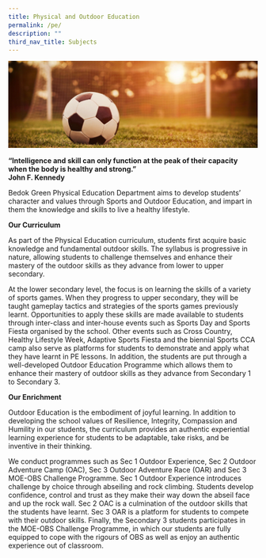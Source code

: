 ```yaml
---
title: Physical and Outdoor Education
permalink: /pe/
description: ""
third_nav_title: Subjects
---
```

![](/images/PE-Outdoor-1-e1570173271525.jpg)

**“Intelligence and skill can only function at the peak of
their capacity when the body is healthy and strong.”<br>
John F. Kennedy**

Bedok Green Physical Education Department aims to develop students’ character and values through Sports and Outdoor Education, and impart in them the knowledge and skills to live a healthy lifestyle.

**Our Curriculum**

As part of the Physical Education curriculum, students first acquire basic knowledge and fundamental outdoor skills. The syllabus is progressive in nature, allowing students to challenge themselves and enhance their mastery of the outdoor skills as they advance from lower to upper secondary.

At the lower secondary level, the focus is on learning the skills of a variety of sports games. When they progress to upper secondary, they will be taught gameplay tactics and strategies of the sports games previously learnt. Opportunities to apply these skills are made available to students through inter-class and inter-house events such as Sports Day and Sports Fiesta organised by the school. Other events such as Cross Country, Healthy Lifestyle Week, Adaptive Sports Fiesta and the biennial Sports CCA camp also serve as platforms for students to demonstrate and apply what they have learnt in PE lessons. In addition, the students are put through a well-developed Outdoor Education Programme which allows them to enhance their mastery of outdoor skills as they advance from Secondary 1 to Secondary 3.

**Our Enrichment**

Outdoor Education is the embodiment of joyful learning. In addition to developing the school values of Resilience, Integrity, Compassion and Humility in our students, the curriculum provides an authentic experiential learning experience for students to be adaptable, take risks, and be inventive in their thinking.

We conduct programmes such as Sec 1 Outdoor Experience, Sec 2 Outdoor Adventure Camp (OAC), Sec 3 Outdoor Adventure Race (OAR) and Sec 3 MOE-OBS Challenge Programme. Sec 1 Outdoor Experience introduces challenge by choice through abseiling and rock climbing. Students develop confidence, control and trust as they make their way down the abseil face and up the rock wall. Sec 2 OAC is a culmination of the outdoor skills that the students have learnt. Sec 3 OAR is a platform for students to compete with their outdoor skills. Finally, the Secondary 3 students participates in the MOE-OBS Challenge Programme, in which our students are fully equipped to cope with the rigours of OBS as well as enjoy an authentic experience out of classroom.